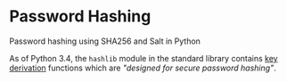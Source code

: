 # Password Hashing
Password hashing using SHA256 and Salt in Python

As of Python 3.4, the `hashlib` module in the standard library contains [key derivation](https://docs.python.org/3/library/hashlib.html#key-derivation) functions which are *"designed for secure password hashing"*.
